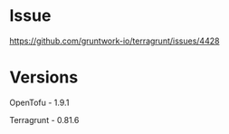 # Issue

https://github.com/gruntwork-io/terragrunt/issues/4428

# Versions

OpenTofu - 1.9.1

Terragrunt - 0.81.6

